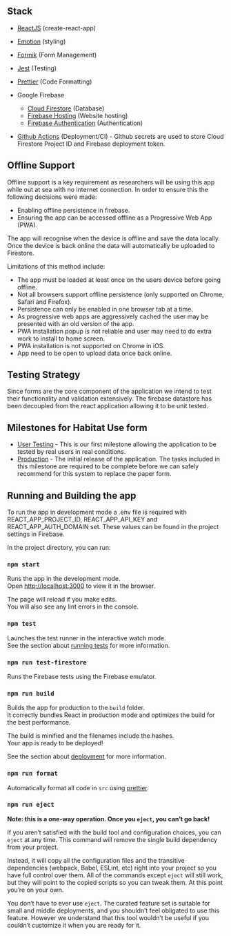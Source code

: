 ## Stack

- [ReactJS](https://create-react-app.dev/docs/getting-started/) (create-react-app)
- [Emotion](https://emotion.sh/docs/introduction) (styling)
- [Formik](https://jaredpalmer.com/formik/docs/overview) (Form Management)
- [Jest](https://jestjs.io/docs/en/getting-started) (Testing)
- [Prettier](https://prettier.io/docs/en/index.html) (Code Formatting)

- Google Firebase
  - [Cloud Firestore](https://firebase.google.com/docs/firestore) (Database)
  - [Firebase Hosting](https://firebase.google.com/docs/hosting) (Website hosting)
  - [Firebase Authentication](https://firebase.google.com/docs/auth) (Authentication)
- [Github Actions](https://help.github.com/en/actions/getting-started-with-github-actions/about-github-actions) (Deployment/CI) - Github secrets are used to store Cloud Firestore Project ID and Firebase deployment token.

## Offline Support

Offline support is a key requirement as researchers will be using this app while out at sea with no internet connection. In order to ensure this the following decisions were made:

- Enabling offline persistence in firebase.
- Ensuring the app can be accessed offline as a Progressive Web App (PWA).

The app will recognise when the device is offline and save the data locally. Once the device is back online the data will automatically be uploaded to Firestore.

Limitations of this method include:

- The app must be loaded at least once on the users device before going offline.
- Not all browsers support offline persistence (only supported on Chrome, Safari and Firefox).
- Persistence can only be enabled in one browser tab at a time.
- As progressive web apps are aggressively cached the user may be presented with an old version of the app.
- PWA installation popup is not reliable and user may need to do extra work to install to home screen.
- PWA installation is not supported on Chrome in iOS.
- App need to be open to upload data once back online.

## Testing Strategy

Since forms are the core component of the application we intend to test their functionality and validation extensively. The firebase datastore has been decoupled from the react application allowing it to be unit tested.

## Milestones for Habitat Use form

- [User Testing](https://github.com/BMMRO-tech/BMMRO/milestone/2) - This is our first milestone allowing the application to be tested by real users in real conditions.
- [Production](https://github.com/BMMRO-tech/BMMRO/milestone/1) - The initial release of the application. The tasks included in this milestone are required to be complete before we can safely recommend for this system to replace the paper form.

## Running and Building the app

To run the app in development mode a .env file is required with REACT_APP_PROJECT_ID, REACT_APP_API_KEY and REACT_APP_AUTH_DOMAIN set. These values can be found in the project settings in Firebase.

In the project directory, you can run:

### `npm start`

Runs the app in the development mode.<br />
Open [http://localhost:3000](http://localhost:3000) to view it in the browser.

The page will reload if you make edits.<br />
You will also see any lint errors in the console.

### `npm test`

Launches the test runner in the interactive watch mode.<br />
See the section about [running tests](https://facebook.github.io/create-react-app/docs/running-tests) for more information.

### `npm run test-firestore`

Runs the Firebase tests using the Firebase emulator.

### `npm run build`

Builds the app for production to the `build` folder.<br />
It correctly bundles React in production mode and optimizes the build for the best performance.

The build is minified and the filenames include the hashes.<br />
Your app is ready to be deployed!

See the section about [deployment](https://facebook.github.io/create-react-app/docs/deployment) for more information.

### `npm run format`

Automatically format all code in `src` using [prettier](https://prettier.io/).

### `npm run eject`

**Note: this is a one-way operation. Once you `eject`, you can’t go back!**

If you aren’t satisfied with the build tool and configuration choices, you can `eject` at any time. This command will remove the single build dependency from your project.

Instead, it will copy all the configuration files and the transitive dependencies (webpack, Babel, ESLint, etc) right into your project so you have full control over them. All of the commands except `eject` will still work, but they will point to the copied scripts so you can tweak them. At this point you’re on your own.

You don’t have to ever use `eject`. The curated feature set is suitable for small and middle deployments, and you shouldn’t feel obligated to use this feature. However we understand that this tool wouldn’t be useful if you couldn’t customize it when you are ready for it.
